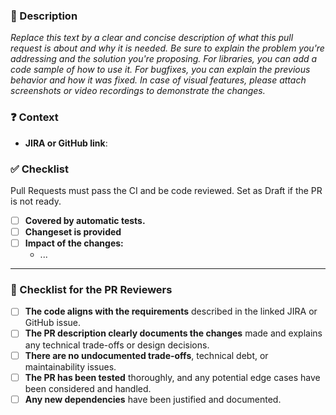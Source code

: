 <!--
Thank you for your contribution! 👍
Please make sure to read CONTRIBUTING.md if you have not already. Pull Requests that do not comply with the rules will be arbitrarily closed.
-->

### 📝 Description

_Replace this text by a clear and concise description of what this pull request is about and why it is needed. Be sure to explain the problem you're addressing and the solution you're proposing._
_For libraries, you can add a code sample of how to use it._
_For bugfixes, you can explain the previous behavior and how it was fixed._
_In case of visual features, please attach screenshots or video recordings to demonstrate the changes._

<!--
| Before        | After         |
| ------------- | ------------- |
|               |               |
-->

### ❓ Context

- **JIRA or GitHub link**: <!-- Attach the relevant ticket number if applicable. (e.g., [JIRA-123] for Jira or #123 for a Github issue) -->

### ✅ Checklist

Pull Requests must pass the CI and be code reviewed. Set as Draft if the PR is not ready.

- [ ] **Covered by automatic tests.** <!-- if not, please explain. (Feature must be tested / Bugfix must bring non-regression) -->
- [ ] **Changeset is provided** <!-- Please provide a changeset -->
- [ ] **Impact of the changes:** <!-- Please take some time to list the impact & what specific areas Quality Assurance (QA) should focus on -->
  - ...
---

### 🧐 Checklist for the PR Reviewers

<!-- Please do not edit this if you are the PR author -->

- [ ] **The code aligns with the requirements** described in the linked JIRA or GitHub issue.
- [ ] **The PR description clearly documents the changes** made and explains any technical trade-offs or design decisions.
- [ ] **There are no undocumented trade-offs**, technical debt, or maintainability issues.
- [ ] **The PR has been tested** thoroughly, and any potential edge cases have been considered and handled.
- [ ] **Any new dependencies** have been justified and documented.

